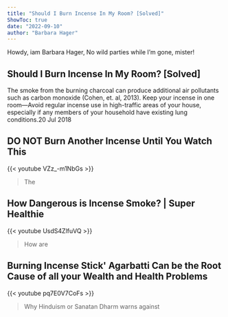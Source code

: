 ```yaml
---
title: "Should I Burn Incense In My Room? [Solved]"
ShowToc: true 
date: "2022-09-10"
author: "Barbara Hager" 
---
```


Howdy, iam Barbara Hager, No wild parties while I’m gone, mister!
## Should I Burn Incense In My Room? [Solved]
The smoke from the burning charcoal can produce additional air pollutants such as carbon monoxide (Cohen, et. al, 2013). Keep your incense in one room—Avoid regular incense use in high-traffic areas of your house, especially if any members of your household have existing lung conditions.20 Jul 2018

## DO NOT Burn Another Incense Until You Watch This
{{< youtube VZz_-m1NbGs >}}
>The

## How Dangerous is Incense Smoke? | Super Healthie
{{< youtube UsdS4ZlfuVQ >}}
>How are 

## Burning Incense Stick' Agarbatti Can be the Root Cause of all your Wealth and Health Problems
{{< youtube pq7E0V7CoFs >}}
>Why Hinduism or Sanatan Dharm warns against 

